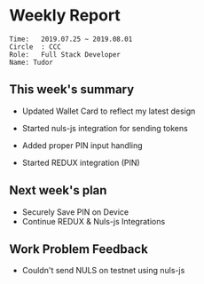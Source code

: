 # Weekly Report 
```
Time: 	2019.07.25 ~ 2019.08.01
Circle	: CCC
Role:	Full Stack Developer
Name: Tudor
```
## This week's summary

- Updated Wallet Card to reflect my latest design
- Started nuls-js integration for sending tokens

- Added proper PIN input handling
- Started REDUX integration (PIN)

## Next week's plan

- Securely Save PIN on Device
- Continue REDUX & Nuls-js Integrations

## Work Problem Feedback

- Couldn't send NULS on testnet using nuls-js

